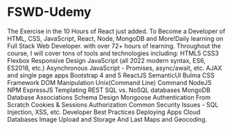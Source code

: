# FSWD-Udemy
The Exercise in the 10 Hours of React just added. To Become a Developer of HTML, CSS, JavaScript, React, Node, MongoDB and More!Daily learning on Full Stack Web Developer. with over 72+ hours of learning. Throughout the course, I will cover tons of tools and technologies including:
HTML5
CSS3
Flexbox
Responsive Design
JavaScript (all 2022 modern syntax, ES6, ES2018, etc.)
Asynchronous JavaScript - Promises, async/await, etc.
AJAX and single page apps
Bootstrap 4 and 5
ReactJS
SemanticUI
Bulma CSS Framework
DOM Manipulation
Unix(Command Line) Command NodeJS NPM
ExpressJS
Templating
REST
SQL vs. NoSQL databases
MongoDB
Database Associations
Schema Design
Mongoose
Authentication From Scratch
Cookies & Sessions
Authorization
Common Security Issues - SQL Injection, XSS, etc.
Developer Best Practices
Deploying Apps
Cloud Databases
Image Upload and Storage And Last Maps and Geocoding.
